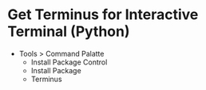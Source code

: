 Get Terminus for Interactive Terminal (Python)
==============================================
- Tools > Command Palatte
	- Install Package Control
	- Install Package
	- Terminus
